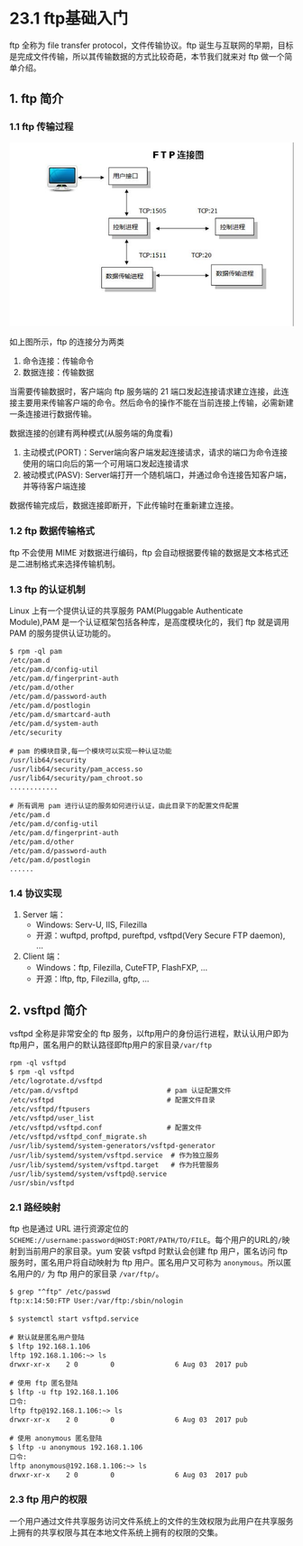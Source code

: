 # 23.1 ftp基础入门
ftp 全称为 file transfer protocol，文件传输协议。ftp 诞生与互联网的早期，目标是完成文件传输，所以其传输数据的方式比较奇葩，本节我们就来对 ftp 做一个简单介绍。

## 1. ftp 简介
### 1.1 ftp 传输过程
![ftp](../images/22/ftp_protocol.jpg)

如上图所示，ftp 的连接分为两类
1. 命令连接：传输命令
2. 数据连接：传输数据

当需要传输数据时，客户端向 ftp 服务端的 21 端口发起连接请求建立连接，此连接主要用来传输客户端的命令。然后命令的操作不能在当前连接上传输，必需新建一条连接进行数据传输。

数据连接的创建有两种模式(从服务端的角度看)
1. 主动模式(PORT)：Server端向客户端发起连接请求，请求的端口为命令连接使用的端口向后的第一个可用端口发起连接请求
2. 被动模式(PASV): Server端打开一个随机端口，并通过命令连接告知客户端，并等待客户端连接

数据传输完成后，数据连接即断开，下此传输时在重新建立连接。

### 1.2 ftp 数据传输格式
ftp 不会使用 MIME 对数据进行编码，ftp 会自动根据要传输的数据是文本格式还是二进制格式来选择传输机制。

### 1.3 ftp 的认证机制
Linux 上有一个提供认证的共享服务 PAM(Pluggable Authenticate Module),PAM 是一个认证框架包括各种库，是高度模块化的，我们 ftp 就是调用 PAM 的服务提供认证功能的。

```
$ rpm -ql pam
/etc/pam.d
/etc/pam.d/config-util
/etc/pam.d/fingerprint-auth
/etc/pam.d/other
/etc/pam.d/password-auth
/etc/pam.d/postlogin
/etc/pam.d/smartcard-auth
/etc/pam.d/system-auth
/etc/security

# pam 的模块目录,每一个模块可以实现一种认证功能
/usr/lib64/security  
/usr/lib64/security/pam_access.so
/usr/lib64/security/pam_chroot.so
............

# 所有调用 pam 进行认证的服务如何进行认证，由此目录下的配置文件配置
/etc/pam.d     
/etc/pam.d/config-util
/etc/pam.d/fingerprint-auth
/etc/pam.d/other
/etc/pam.d/password-auth
/etc/pam.d/postlogin
......
```

### 1.4 协议实现
1. Server 端：
	- Windows: Serv-U, IIS, Filezilla
	- 开源：wuftpd, proftpd, pureftpd, vsftpd(Very Secure FTP daemon), ...
2. Client 端：
	- Windows：ftp, Filezilla, CuteFTP, FlashFXP, ...
	- 开源：lftp, ftp, Filezilla, gftp, ...

## 2. vsftpd 简介
vsftpd 全称是非常安全的 ftp 服务，以ftp用户的身份运行进程，默认认用户即为ftp用户，匿名用户的默认路径即ftp用户的家目录`/var/ftp`

```
rpm -ql vsftpd
$ rpm -ql vsftpd
/etc/logrotate.d/vsftpd
/etc/pam.d/vsftpd                      # pam 认证配置文件
/etc/vsftpd                            # 配置文件目录
/etc/vsftpd/ftpusers
/etc/vsftpd/user_list
/etc/vsftpd/vsftpd.conf                # 配置文件
/etc/vsftpd/vsftpd_conf_migrate.sh
/usr/lib/systemd/system-generators/vsftpd-generator
/usr/lib/systemd/system/vsftpd.service  # 作为独立服务
/usr/lib/systemd/system/vsftpd.target   # 作为托管服务
/usr/lib/systemd/system/vsftpd@.service
/usr/sbin/vsftpd
```

### 2.1 路经映射
ftp 也是通过 URL 进行资源定位的 `SCHEME://username:password@HOST:PORT/PATH/TO/FILE`。每个用户的URL的`/`映射到当前用户的家目录。yum 安装 vsftpd 时默认会创建 ftp 用户，匿名访问 ftp 服务时，匿名用户将自动映射为 ftp 用户。匿名用户又可称为 `anonymous`。所以匿名用户的`/` 为 ftp 用户的家目录 `/var/ftp/`。

```
$ grep "^ftp" /etc/passwd
ftp:x:14:50:FTP User:/var/ftp:/sbin/nologin

$ systemctl start vsftpd.service

# 默认就是匿名用户登陆
$ lftp 192.168.1.106
lftp 192.168.1.106:~> ls
drwxr-xr-x    2 0        0               6 Aug 03  2017 pub

# 使用 ftp 匿名登陆
$ lftp -u ftp 192.168.1.106
口令:
lftp ftp@192.168.1.106:~> ls            
drwxr-xr-x    2 0        0               6 Aug 03  2017 pub

# 使用 anonymous 匿名登陆
$ lftp -u anonymous 192.168.1.106
口令:
lftp anonymous@192.168.1.106:~> ls      
drwxr-xr-x    2 0        0               6 Aug 03  2017 pub
```

### 2.3 ftp 用户的权限
一个用户通过文件共享服务访问文件系统上的文件的生效权限为此用户在共享服务上拥有的共享权限与其在本地文件系统上拥有的权限的交集。
